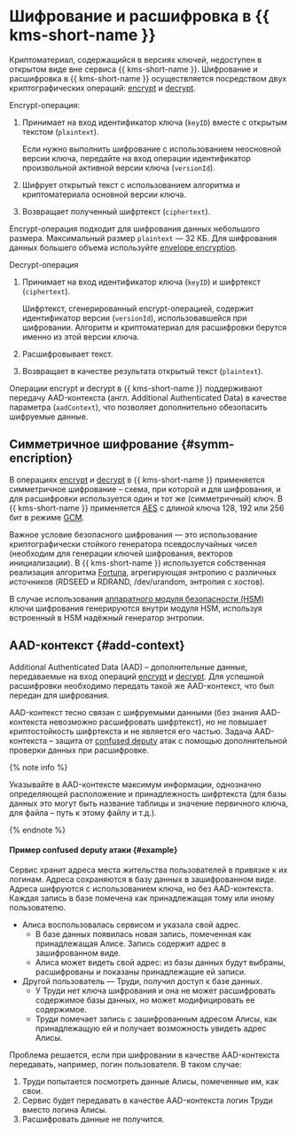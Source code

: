 # Шифрование и расшифровка в {{ kms-short-name }}

Криптоматериал, содержащийся в версиях ключей, недоступен в открытом виде вне сервиса {{ kms-short-name }}. Шифрование и расшифровка в {{ kms-short-name }} осуществляется посредством двух криптографических операций: [encrypt](../api-ref/SymmetricCrypto/encrypt) и [decrypt](../api-ref/SymmetricCrypto/decrypt).

Encrypt-операция:
1. Принимает на вход идентификатор ключа (`keyID`) вместе с открытым текстом (`plaintext`).
    
    Если нужно выполнить шифрование с использованием неосновной версии ключа, передайте на вход операции идентификатор произвольной активной версии ключа (`versionId`).
1. Шифрует открытый текст с использованием алгоритма и криптоматериала основной версии ключа. 
1. Возвращает полученный шифртекст (`ciphertext`).

Encrypt-операция подходит для шифрования данных небольшого размера. Максимальный размер `plaintext` — 32 КБ. Для шифрования данных большего объема используйте [envelope encryption](../concepts/envelope.md).

Decrypt-операция
1. Принимает на вход идентификатор ключа (`keyID`) и шифртекст (`ciphertext`).

    Шифртекст, сгенерированный encrypt-операцией, содержит идентификатор версии (`versionId`), использовавшейся при шифровании. Алгоритм и криптоматериал для расшифровки берутся именно из этой версии ключа.
1. Расшифровывает текст.
1. Возвращает в качестве результата открытый текст (`plaintext`). 

Операции encrypt и decrypt в {{ kms-short-name }} поддерживают передачу AAD-контекста (англ. Additional Authenticated Data) в качестве параметра (`aadContext`), что позволяет дополнительно обезопасить шифруемые данные.

## Симметричное шифрование {#symm-encription}

В операциях [encrypt](../api-ref/SymmetricCrypto/encrypt) и [decrypt](../api-ref/SymmetricCrypto/decrypt) в {{ kms-short-name }} применяется симметричное шифрование – схема, при которой и для шифрования, и для расшифровки используется один и тот же (симметричный) ключ. В {{ kms-short-name }} применяется [AES](https://en.wikipedia.org/wiki/Advanced_Encryption_Standard) с длиной ключа 128, 192 или 256 бит в режиме [GCM](https://en.wikipedia.org/wiki/Galois/Counter_Mode).

Важное условие безопасного шифрования — это использование криптографически стойкого генератора псевдослучайных чисел (необходим для генерации ключей шифрования, векторов инициализации). В {{ kms-short-name }} используется собственная реализация алгоритма [Fortuna](https://en.wikipedia.org/wiki/Fortuna_(PRNG)), агрегирующая энтропию с различных источников (RDSEED и RDRAND, /dev/urandom, энтропия с хостов).

В случае использования [аппаратного модуля безопасности (HSM)](hsm.md) ключи шифрования генерируются внутри модуля HSM, используя встроенный в HSM надёжный генератор энтропии.

## AAD-контекст {#add-context}

Additional Authenticated Data (AAD) – дополнительные данные, передаваемые на вход операций [encrypt](../api-ref/SymmetricCrypto/encrypt) и [decrypt](../api-ref/SymmetricCrypto/decrypt). Для успешной расшифровки необходимо передать такой же AAD-контекст, что был передан для шифрования. 

AAD-контекст тесно связан с шифруемыми данными (без знания AAD-контекста невозможно расшифровать шифртекст), но не повышает криптостойкость шифртекста и не является его частью. Задача AAD-контекста – защита от [confused deputy](https://en.wikipedia.org/wiki/Confused_deputy_problem) атак с помощью дополнительной проверки данных при расшифровке.

{% note info %}

Указывайте в AAD-контексте максимум информации, однозначно определяющей расположение и принадлежность шифртекста (для базы данных это могут быть название таблицы и значение первичного ключа, для файла – путь к этому файлу и т.д.).

{% endnote %}

#### Пример confused deputy атаки {#example}

Сервис хранит адреса места жительства пользователей в привязке к их логинам. Адреса сохраняются в базу данных в зашифрованном виде. Адреса шифруются с использованием ключа, но без AAD-контекста. Каждая запись в базе помечена как принадлежащая тому или иному пользователю.

* Алиса воспользовалась сервисом и указала свой адрес.
    * В базе данных появилась новая запись, помеченная как принадлежащая Алисе. Запись содержит адрес в зашифрованном виде. 
    * Алиса может видеть свой адрес: из базы данных будут выбраны, расшифрованы и показаны принадлежащие ей записи.
* Другой пользователь — Труди, получил доступ к базе данных. 
    * У Труди нет ключа шифрования и она не может расшифровать содержимое базы данных, но может модифицировать ее содержимое. 
    * Труди помечает запись с зашифрованным адресом Алисы, как принадлежащую ей и получает возможность увидеть адрес Алисы.

Проблема решается, если при шифровании в качестве AAD-контекста передавать, например, логин пользователя. В таком случае: 
1. Труди попытается посмотреть данные Алисы, помеченные им, как свои.
1. Сервис будет передавать в качестве AAD-контекста логин Труди вместо логина Алисы.
1. Расшифровать данные не получится.
